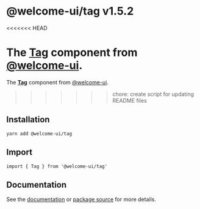 # @welcome-ui/tag v1.5.2
<<<<<<< HEAD

The [Tag](http://welcome-ui.com/components/tag) component from [@welcome-ui](http://welcome-ui.com).
=======
  
The **[Tag](http://welcome-ui.com/components/tag)** component from [@welcome-ui](http://welcome-ui.com).
>>>>>>> chore: create script for updating README files

## Installation

    yarn add @welcome-ui/tag

## Import

    import { Tag } from '@welcome-ui/tag'

## Documentation

See the [documentation](http://welcome-ui.com/components/tag) or [package source](https://github.com/WTTJ/welcome-ui/tree/v1.5.2/packages/Tag) for more details.
